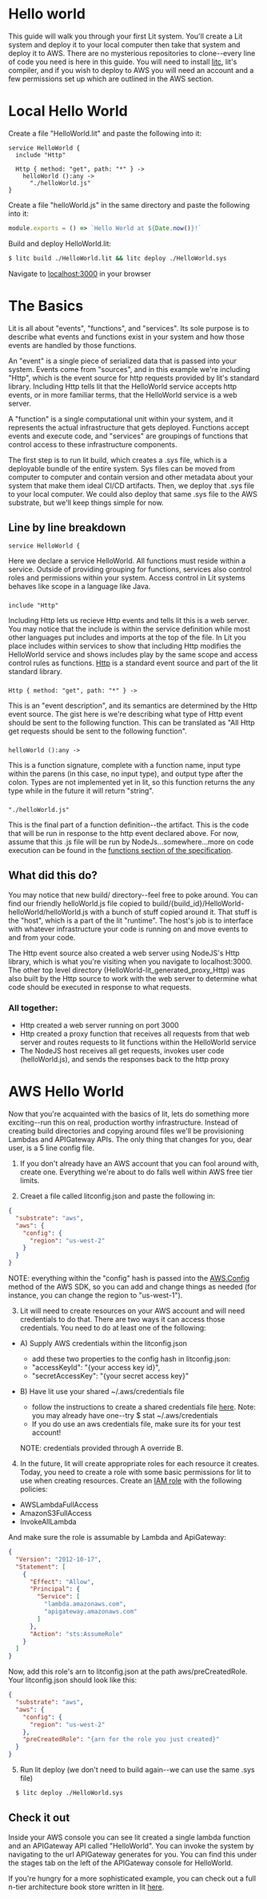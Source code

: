 # Hello world

This guide will walk you through your first Lit system.  You'll create a Lit system and deploy it to your local computer then take that system and deploy it to AWS.  There are no mysterious repositories to clone--every line of code you need is here in this guide.  You will need to install [litc]("https://lit.build/Guides/Getting%20Started"), lit's compiler, and if you wish to deploy to AWS you will need an account and a few permissions set up which are outlined in the AWS section.

# Local Hello World

Create a file "HelloWorld.lit" and paste the following into it:

```lit
service HelloWorld {
  include "Http"

  Http { method: "get", path: "*" } ->
    helloWorld ():any ->
      "./helloWorld.js"
}
```

Create a file "helloWorld.js" in the same directory and paste the following into it:

```javascript
module.exports = () => `Hello World at ${Date.now()}!`
```

Build and deploy HelloWorld.lit:

```bash
$ litc build ./HelloWorld.lit && litc deploy ./HelloWorld.sys
```

Navigate to [localhost:3000](http://localhost:3000) in your browser


# The Basics

Lit is all about "events", "functions", and "services".  Its sole purpose is to describe what events and functions exist in your system and how those events are handled by those functions.

An "event" is a single piece of serialized data that is passed into your system.  Events come from "sources", and in this example we're including "Http", which is the event source for http requests provided by lit's standard library.  Including Http tells lit that the HelloWorld service accepts http events, or in more familiar terms, that the HelloWorld service is a web server.

A "function" is a single computational unit within your system, and it represents the actual infrastructure that gets deployed.  Functions accept events and execute code, and "services" are groupings of functions that control access to these infrastructure components.

The first step is to run lit build, which creates a .sys file, which is a deployable bundle of the entire system.  Sys files can be moved from computer to computer and contain version and other metadata about your system that make them ideal CI/CD artifacts.  Then, we deploy that .sys file to your local computer.  We could also deploy that same .sys file to the AWS substrate, but we'll keep things simple for now.

## Line by line breakdown
```
service HelloWorld {
```
Here we declare a service HelloWorld.  All functions must reside within a service.  Outside of providing grouping for functions, services also control roles and permissions within your system.  Access control in Lit systems behaves like scope in a language like Java.

### 
```
include "Http"
```
Including Http lets us recieve Http events and tells lit this is a web server.  You may notice that the include is within the service definition while most other languages put includes and imports at the top of the file.  In Lit you place includes within services to show that including Http modifies the HelloWorld service and shows includes play by the same scope and access control rules as functions.  [Http](https://lit.build/Sources/Http) is a standard event source and part of the lit standard library.

### 
```
Http { method: "get", path: "*" } ->
```
This is an "event description", and its semantics are determined by the Http event source.  The gist here is we're describing what type of Http event should be sent to the following function.  This can be translated as "All Http get requests should be sent to the following function".

### 
```
helloWorld ():any ->
```
This is a function signature, complete with a function name, input type within the parens (in this case, no input type), and output type after the colon.  Types are not implemented yet in lit, so this function returns the any type while in the future it will return "string".

### 
```
"./helloWorld.js"
```
This is the final part of a function definition--the artifact.  This is the code that will be run in response to the http event declared above.  For now, assume that this .js file will be run by NodeJs...somewhere...more on code execution can be found in the [functions section of the specification]("https://lit.build/Specification/Functions").


## What did this do?

You may notice that new build/ directory--feel free to poke around.  You can find our friendly helloWorld.js file copied to build/{build_id}/HelloWorld-helloWorld/helloWorld.js with a bunch of stuff copied around it.  That stuff is the "host", which is a part of the lit "runtime".  The host's job is to interface with whatever infrastructure your code is running on and move events to and from your code.

The Http event source also created a web server using NodeJS's Http library, which is what you're visiting when you navigate to localhost:3000.  The other top level directory (HelloWorld-lit_generated_proxy_Http) was also built by the Http source to work with the web server to determine what code should be executed in response to what requests.

### All together:
  - Http created a web server running on port 3000
  - Http created a proxy function that receives all requests from that web server and routes requests to lit functions within the HelloWorld service
  - The NodeJS host receives all get requests, invokes user code (helloWorld.js), and sends the responses back to the http proxy

# AWS Hello World

Now that you're acquainted with the basics of lit, lets do something more exciting--run this on real, production worthy infrastructure.  Instead of creating build directories and copying around files we'll be provisioning Lambdas and APIGateway APIs.  The only thing that changes for you, dear user, is a 5 line config file.

1) If you don't already have an AWS account that you can fool around with, create one.  Everything we're about to do falls well within AWS free tier limits.

2) Creaet a file called litconfig.json and paste the following in:

```json
{
  "substrate": "aws",
  "aws": {
    "config": {
      "region": "us-west-2"
    }
  }
}

```
NOTE: everything within the "config" hash is passed into the [AWS.Config](https://docs.aws.amazon.com/AWSJavaScriptSDK/latest/AWS/Config.html) method of the AWS SDK, so you can add and change things as needed (for instance, you can change the region to "us-west-1").

3) Lit will need to create resources on your AWS account and will need credentials to do that.  There are two ways it can access those credentials.  You need to do at least one of the following:

  + A) Supply AWS credentials within the litconfig.json
    - add these two properties to the config hash in litconfig.json:
    - "accessKeyId": "{your access key id}",
    - "secretAccessKey": "{your secret access key}"

  + B) Have lit use your shared ~/.aws/credentials file
    - follow the instructions to create a shared credentials file [here](https://docs.aws.amazon.com/sdk-for-javascript/v2/developer-guide/loading-node-credentials-shared.html).  Note: you may already have one--try $ stat ~/.aws/credentials
    - If you do use an aws credentials file, make sure its for your test account!

    NOTE: credentials provided through A override B.

4) In the future, lit will create appropriate roles for each resource it creates.  Today, you need to create a role with some basic permissions for lit to use when creating resources.  Create an [IAM role](https://aws.amazon.com/iam/) with the following policies:

  + AWSLambdaFullAccess
  + AmazonS3FullAccess
  + InvokeAllLambda

And make sure the role is assumable by Lambda and ApiGateway:
```json
{
  "Version": "2012-10-17",
  "Statement": [
    {
      "Effect": "Allow",
      "Principal": {
        "Service": [
          "lambda.amazonaws.com",
          "apigateway.amazonaws.com"
        ]
      },
      "Action": "sts:AssumeRole"
    }
  ]
}
```

Now, add this role's arn to litconfig.json at the path aws/preCreatedRole.  Your litconfig.json should look like this:

```json
{
  "substrate": "aws",
  "aws": {
    "config": {
      "region": "us-west-2"
    },
    "preCreatedRole": "{arn for the role you just created}"
  }
}
```

5) Run lit deploy (we don't need to build again--we can use the same .sys file)

```bash
  $ litc deploy ./HelloWorld.sys
```

## Check it out

Inside your AWS console you can see lit created a single lambda function and an APIGateway API called "HelloWorld".  You can invoke the system by navigating to the url APIGateway generates for you.  You can find this under the stages tab on the left of the APIGateway console for HelloWorld.

If you're hungry for a more sophisticated example, you can check out a full n-tier architecture book store written in lit [here](https://github.com/CaptainCharlieGreen/lit_demo).
